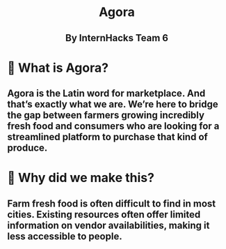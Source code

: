 <h1 align="center">
  Agora
</h1>
<h2 align="center">
  By InternHacks Team 6
</h2>

# 🌱 What is Agora?
## Agora is the Latin word for marketplace. And that’s exactly what we are. We’re here to bridge the gap between farmers growing incredibly fresh food and consumers who are looking for a streamlined platform to purchase that kind of produce.

# 🌱 Why did we make this?
## Farm fresh food is often difficult to find in most cities. Existing resources often offer limited information on vendor availabilities, making it less accessible to people.
